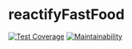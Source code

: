 # reactifyFastFood

[![Test Coverage](https://api.codeclimate.com/v1/badges/ace0247261561e62e5fa/test_coverage)](https://codeclimate.com/github/Nta1e/reactifyFastFood/test_coverage)
[![Maintainability](https://api.codeclimate.com/v1/badges/ace0247261561e62e5fa/maintainability)](https://codeclimate.com/github/Nta1e/reactifyFastFood/maintainability)
